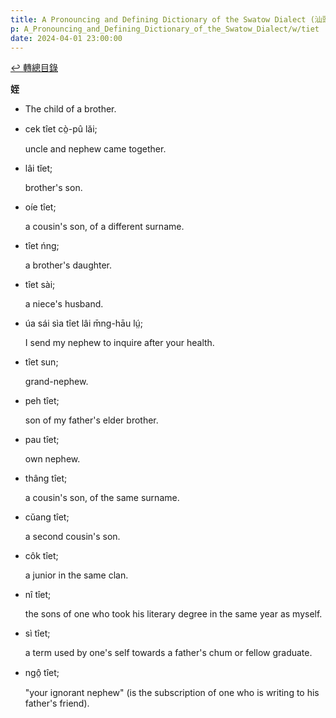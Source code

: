 ```yaml
---
title: A Pronouncing and Defining Dictionary of the Swatow Dialect (汕頭方言音義字典) / tiet
p: A_Pronouncing_and_Defining_Dictionary_of_the_Swatow_Dialect/w/tiet
date: 2024-04-01 23:00:00
---
```


[↩️ 轉總目錄](/A_Pronouncing_and_Defining_Dictionary_of_the_Swatow_Dialect)


**姪**
- The child of a brother.

- cek tîet cò̤-pû lăi;

  uncle and nephew came together.

- lâi tĭet;

  brother's son.

- oíe tîet;

  a cousin's son, of a different surname.

- tîet ńng;

  a brother's daughter.

- tîet sài;

  a niece's husband.

- úa sái sìa tîet lâi m̄ng-hāu lṳ́;

  I send my nephew to inquire after your health.

- tîet sun;

  grand-nephew.

- peh tîet;

  son of my father's elder brother.

- pau tîet;

  own nephew.

- thâng tîet;

  a cousin's son, of the same surname.

- cŭang tîet;

  a second cousin's son.

- côk tîet;

  a junior in the same clan.

- nî tîet;

  the sons of one who took his literary degree in the same year as myself.

- sì tîet;

  a term used by one's self towards a father's chum or fellow graduate.

- ngô̤ tîet;

  "your ignorant nephew" (is the subscription of one who is writing to his father's friend).
